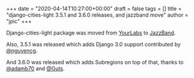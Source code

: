 +++
date = "2020-04-14T10:27:00+00:00"
draft = false
tags = []
title = "django-cities-light 3.5.1 and 3.6.0 releases, and jazzband move"
author = "jpic"
+++

Django-cities-light package was moved from
[YourLabs](https://github.com/yourlabs) to
[JazzBand](https://github.com/jazzband/django-cities-light).

Also, 3.5.1 was released which adds Django 3.0 support contributed by
[@nguyencg](https://github.com/nguyencg).

And 3.6.0 was released which adds Subregions on top of that, thanks to
[@adamb70](https://github.com/adamb70) and [@Guts](https://github.com/guts).
